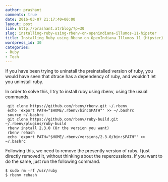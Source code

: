 ```yaml
---
author: prashant
comments: true
date: 2016-03-07 21:17:40+00:00
layout: post
link: http://prashant.at/blog/?p=30
slug: installing-ruby-using-rbenv-on-openindiana-illumos-11-hipster
title: Installing Ruby using Rbenv on OpenIndiana Illumos 11 (Hipster)
wordpress_id: 30
categories:
- Ruby
- Tech
---
```


If you have been trying to uninstall the preinstalled version of ruby, you would have seen that dtrace has a dependency of ruby, and wouldn't let you uninstall ruby.

In order to solve this, I try to install ruby using rbenv, using the usual commands.

     git clone https://github.com/rbenv/rbenv.git ~/.rbenv
     echo 'export PATH="$HOME/.rbenv/bin:$PATH"' >> ~/.bashrc 	
     source ~/.bashrc
     git clone https://github.com/rbenv/ruby-build.git ~/.rbenv/plugins/ruby-build
     rbenv install 2.3.0 (Or the version you want)
     rbenv rehash
     echo 'export PATH="$HOME/.rbenv/versions/2.3.0/bin:$PATH"' >> ~/.bashrc
 
 

Following this, we need to remove the presently version of ruby. I just directly removed it, without thinking about the repercussions.
If you want to do the same, just run the following command. 

    
    
    $ sudo rm -rf /usr/ruby 
    $ rbenv rehash
